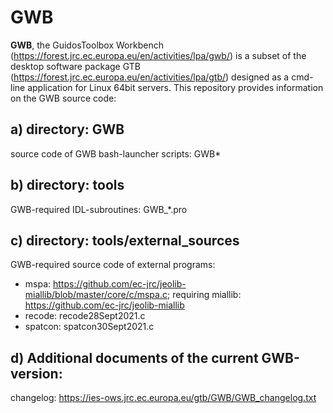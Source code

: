 # GWB
**GWB**, the GuidosToolbox Workbench (https://forest.jrc.ec.europa.eu/en/activities/lpa/gwb/) is a subset of the desktop software package GTB (https://forest.jrc.ec.europa.eu/en/activities/lpa/gtb/) designed as a cmd-line application for Linux 64bit servers. 
This repository provides information on the GWB source code:

a) directory: GWB
-----------
source code of GWB bash-launcher scripts: GWB*

b) directory: tools
-------
GWB-required IDL-subroutines: GWB_*.pro

c) directory: tools/external_sources
------
GWB-required source code of external programs:
-   mspa: https://github.com/ec-jrc/jeolib-miallib/blob/master/core/c/mspa.c; requiring miallib: https://github.com/ec-jrc/jeolib-miallib
-   recode: recode28Sept2021.c
-   spatcon: spatcon30Sept2021.c

d) Additional documents of the current GWB-version:
-----
changelog: https://ies-ows.jrc.ec.europa.eu/gtb/GWB/GWB_changelog.txt
